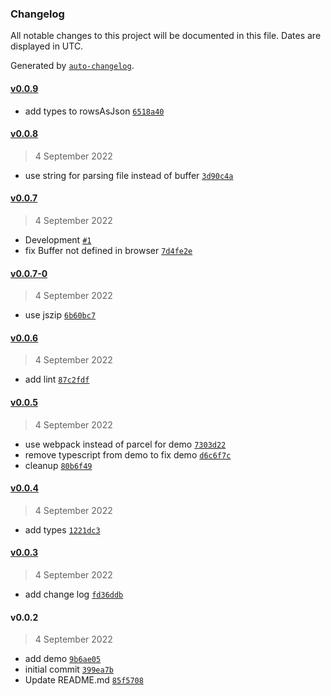 ### Changelog

All notable changes to this project will be documented in this file. Dates are displayed in UTC.

Generated by [`auto-changelog`](https://github.com/CookPete/auto-changelog).

#### [v0.0.9](https://github.com/tuvia-r/lightwaight-xlsx-file-parser/compare/v0.0.8...v0.0.9)

- add types to rowsAsJson [`6518a40`](https://github.com/tuvia-r/lightwaight-xlsx-file-parser/commit/6518a400fe02cc4649fad958da8417d7a8155667)

#### [v0.0.8](https://github.com/tuvia-r/lightwaight-xlsx-file-parser/compare/v0.0.7...v0.0.8)

> 4 September 2022

- use string for parsing file instead of buffer [`3d90c4a`](https://github.com/tuvia-r/lightwaight-xlsx-file-parser/commit/3d90c4aeef5d22a06093b6ae056f330c05930eb2)

#### [v0.0.7](https://github.com/tuvia-r/lightwaight-xlsx-file-parser/compare/v0.0.7-0...v0.0.7)

> 4 September 2022

- Development [`#1`](https://github.com/tuvia-r/lightwaight-xlsx-file-parser/pull/1)
- fix Buffer not defined in browser [`7d4fe2e`](https://github.com/tuvia-r/lightwaight-xlsx-file-parser/commit/7d4fe2e151c8901323664c39acd17ad2533133aa)

#### [v0.0.7-0](https://github.com/tuvia-r/lightwaight-xlsx-file-parser/compare/v0.0.6...v0.0.7-0)

> 4 September 2022

- use jszip [`6b60bc7`](https://github.com/tuvia-r/lightwaight-xlsx-file-parser/commit/6b60bc70dad8344fe66ecf8b77712b10a0f70793)

#### [v0.0.6](https://github.com/tuvia-r/lightwaight-xlsx-file-parser/compare/v0.0.5...v0.0.6)

> 4 September 2022

- add lint [`87c2fdf`](https://github.com/tuvia-r/lightwaight-xlsx-file-parser/commit/87c2fdf57dfa76a5f0d3a2e868723a851b30744f)

#### [v0.0.5](https://github.com/tuvia-r/lightwaight-xlsx-file-parser/compare/v0.0.4...v0.0.5)

> 4 September 2022

- use webpack instead of parcel for demo [`7303d22`](https://github.com/tuvia-r/lightwaight-xlsx-file-parser/commit/7303d2211d70b3774d76244a0b8f91d3929c4f19)
- remove typescript from demo to fix demo [`d6c6f7c`](https://github.com/tuvia-r/lightwaight-xlsx-file-parser/commit/d6c6f7c2a6070015d1e2697de8ac98892661cfb5)
- cleanup [`80b6f49`](https://github.com/tuvia-r/lightwaight-xlsx-file-parser/commit/80b6f499f02e02ca404ca4a3518f65bf4a50e728)

#### [v0.0.4](https://github.com/tuvia-r/lightwaight-xlsx-file-parser/compare/v0.0.3...v0.0.4)

> 4 September 2022

- add types [`1221dc3`](https://github.com/tuvia-r/lightwaight-xlsx-file-parser/commit/1221dc392736df03ae29b882217e70df34bb0780)

#### [v0.0.3](https://github.com/tuvia-r/lightwaight-xlsx-file-parser/compare/v0.0.2...v0.0.3)

> 4 September 2022

- add change log [`fd36ddb`](https://github.com/tuvia-r/lightwaight-xlsx-file-parser/commit/fd36ddb5ac90bac75074df33a638a416189a5d90)

#### v0.0.2

> 4 September 2022

- add demo [`9b6ae05`](https://github.com/tuvia-r/lightwaight-xlsx-file-parser/commit/9b6ae053885ccf4ad1325e90c5a11342abefab09)
- initial commit [`399ea7b`](https://github.com/tuvia-r/lightwaight-xlsx-file-parser/commit/399ea7ba071a559d5aee5effae7b63eb4ccec835)
- Update README.md [`85f5708`](https://github.com/tuvia-r/lightwaight-xlsx-file-parser/commit/85f570811d19476cf46f6ccbb36eebd64ee55568)
